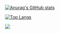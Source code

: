 
[![Anurag's GitHub stats](https://github-readme-stats.vercel.app/api?username=liangcheng133&count_private=true&layout=compact)](https://github.com/liangcheng133)

[![Top Langs](https://github-readme-stats.vercel.app/api/top-langs/?username=liangcheng133&layout=compact)](https://github.com/liangcheng133)

<a href="https://github.com/liangcheng133/raindrop-web-manage">
  <img align="center" src="https://github-readme-stats.vercel.app/api/pin/?username=liangcheng133&repo=raindrop-web-manage" />
</a>
